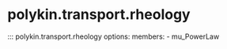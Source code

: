 # polykin.transport.rheology

::: polykin.transport.rheology
    options:
        members:
            - mu_PowerLaw
